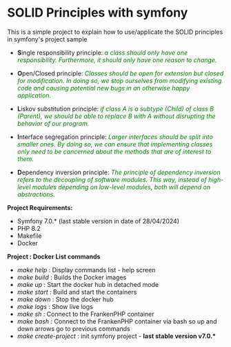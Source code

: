 # SOLID Principles with symfony

This is a simple project to explain how to use/applicate the SOLID principles in symfony's project sample

- **S**ingle responsibility principle: <i style="color:green">a class should only have one responsibility. Furthermore, it should only have one reason to change.</i>

- **O**pen/Closed principle: <i style="color:green"> Classes should be open for extension but closed for modification. In doing so, we stop ourselves from modifying existing code and causing potential new bugs in an otherwise happy application.</i>

- **L**iskov substitution principle: <i style="color:green">if class A is a subtype (Child) of class B (Parent), we should be able to replace B with A without disrupting the behavior of our program.</i>

- **I**nterface segregation principle: <i style="color:green">Larger interfaces should be split into smaller ones. By doing so, we can ensure that implementing classes only need to be concerned about the methods that are of interest to them.</i>

- **D**ependency inversion principle: <i style="color:green">The principle of dependency inversion refers to the decoupling of software modules. This way, instead of high-level modules depending on low-level modules, both will depend on abstractions.</i>

**Project Requirements:**

- Symfony 7.0.\* (last stable version in date of 28/04/2024)
- PHP 8.2
- Makefile
- Docker

**Project : Docker List commands**

- _make help_ : Display commands list - help screen
- _make build_ : Builds the Docker images
- _make up_ : Start the docker hub in detached mode
- _make start_ : Build and start the containers
- _make down_ : Stop the docker hub
- _make logs_ : Show live logs
- _make sh_ : Connect to the FrankenPHP container
- _make bash_ : Connect to the FrankenPHP container via bash so up and down arrows go to previous commands
- _make create-project_ : init symfony project - <b>last stable version v7.0.\*</b>
